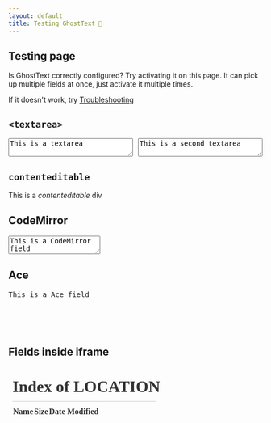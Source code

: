 ```yaml
---
layout: default
title: Testing GhostText 👻
---
```


<link rel="stylesheet" href="https://cdnjs.cloudflare.com/ajax/libs/codemirror/5.32.0/codemirror.min.css" />
<style>
	.CodeMirror {
		height: 120px;
	}
	.flex {
		display: flex;
		justify-content: space-between;
	}
	.flex textarea {
		width: 49%;
	}
	iframe {
		opacity: 0.8;
		height: 300px;
		max-width: 80% !important;
	}
</style>

## Testing page

<p class="text-align-center">
	Is GhostText correctly configured? Try activating it on this page. It can pick up multiple fields at once, just activate it multiple times.
</p>
<p class="text-align-center">If it doesn't work, try <a href="/troubleshooting/">Troubleshooting</a></p>

## `<textarea>`

<div class="flex">
	<textarea>This is a textarea</textarea>
	<textarea>This is a second textarea</textarea>
</div>

## `contenteditable`

<div contenteditable class="field">This is a <em>contenteditable</em> div</div>

## CodeMirror

<!-- prettier-ignore-start -->

<textarea id="codemirror-field" class="field">
This is a CodeMirror field




</textarea>

<!-- prettier-ignore-end -->

<script src="https://cdnjs.cloudflare.com/ajax/libs/codemirror/5.32.0/codemirror.min.js"></script>
<script>
	const cm = window.CodeMirror.fromTextArea(document.getElementById('codemirror-field'), {
		lineNumbers: true,
		gutters: ['CodeMirror-linenumbers'],
	});
	cm.on('gutterClick', (cm, line) => {
		const info = cm.getLineHandle(line);
		if (info.widgets) {
			info.widgets.map(w => {
				const node = w.node;
				w.clear();
				node.parentNode.removeChild(node);
			});
		} else {
			const msg = document.createElement('textarea');
			msg.select();
			msg.setRangeText('This is a textarea as CodeMirror line widget');
			cm.addLineWidget(line, msg, {coverGutter: false, noHScroll: true});
		}
	});
</script>

## Ace

<pre id="ace-field" class="field">
This is a Ace field




</pre>

<script src="https://cdnjs.cloudflare.com/ajax/libs/ace/1.2.9/ace.js"></script>
<script>
	window.ace.edit('ace-field').setOption('maxLines', 30);
</script>

## Fields inside iframe

<iframe src="." frameborder="0" class="field">One level deep, please!</iframe>
